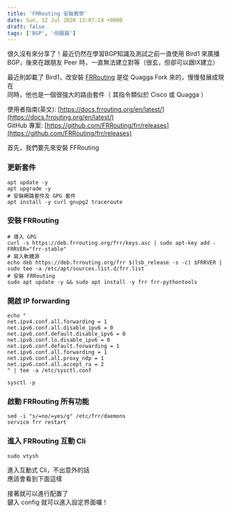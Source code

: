 ```yaml
---
title: 'FRRouting 安裝教學'
date: Sun, 12 Jul 2020 13:07:14 +0000
draft: false
tags: ['BGP', '伺服器']
---
```


很久沒有來分享了！最近仍然在學習BGP知識及測試之前一直使用 Bird1 來廣播 BGP，後來在跟朋友 Peer 時，一直無法建立對等（很玄，但卻可以跟IX建立）

最近則卸載了 Bird1，改安裝 [FRRouting](https://frrouting.org/) 是從 Quagga Fork 來的，慢慢發展成現在  
同時，他也是一個很強大的路由套件（ 其指令類似於 Cisco 或 Quagga ）

使用者指南(英文): [https://docs.frrouting.org/en/latest/](https://docs.frrouting.org/en/latest/)  
GitHub 專案: [https://github.com/FRRouting/frr/releases](https://github.com/FRRouting/frr/releases)

首先，我們要先來安裝 FFRouting

### 更新套件
```
apt update -y
apt upgrade -y
# 安裝網路套件及 GPG 套件
apt install -y curl gnupg2 traceroute
```
### 安裝 FRRouting
```
# 導入 GPG
curl -s https://deb.frrouting.org/frr/keys.asc | sudo apt-key add -
FRRVER="frr-stable"
# 寫入軟體源
echo deb https://deb.frrouting.org/frr $(lsb_release -s -c) $FRRVER | sudo tee -a /etc/apt/sources.list.d/frr.list
# 安裝 FRRouting
sudo apt update -y && sudo apt install -y frr frr-pythontools
```
### 開啟 IP forwarding
```
echo "
net.ipv4.conf.all.forwarding = 1
net.ipv6.conf.all.disable_ipv6 = 0
net.ipv6.conf.default.disable_ipv6 = 0
net.ipv6.conf.lo.disable_ipv6 = 0
net.ipv6.conf.default.forwarding = 1
net.ipv6.conf.all.forwarding = 1
net.ipv6.conf.all.proxy_ndp = 1
net.ipv6.conf.all.accept_ra = 2
" | tee -a /etc/sysctl.conf

sysctl -p
```
### 啟動 FRRouting 所有功能
```
sed -i "s/=no/=yes/g" /etc/frr/daemons
service frr restart
```
### 進入 FRRouting 互動 Cli
```
sudo vtysh
```

進入互動式 Cli，不出意外的話  
應該會看到下面這樣

接著就可以進行配置了  
鍵入 config 就可以進入設定界面囉！
